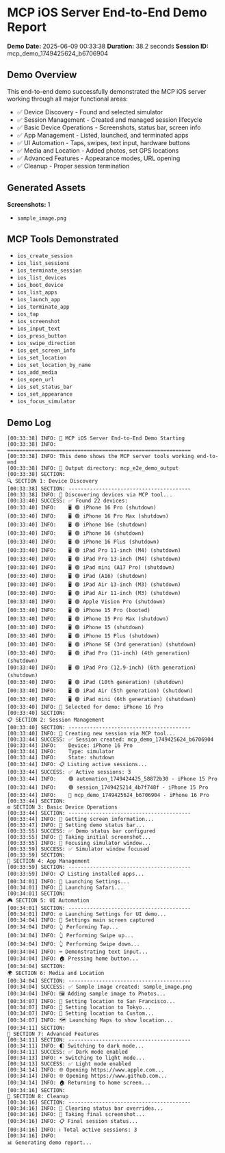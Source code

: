 # MCP iOS Server End-to-End Demo Report

**Demo Date:** 2025-06-09 00:33:38
**Duration:** 38.2 seconds
**Session ID:** mcp_demo_1749425624_b6706904

## Demo Overview

This end-to-end demo successfully demonstrated the MCP iOS server working through all major functional areas:

- ✅ Device Discovery - Found and selected simulator
- ✅ Session Management - Created and managed session lifecycle
- ✅ Basic Device Operations - Screenshots, status bar, screen info
- ✅ App Management - Listed, launched, and terminated apps
- ✅ UI Automation - Taps, swipes, text input, hardware buttons
- ✅ Media and Location - Added photos, set GPS locations
- ✅ Advanced Features - Appearance modes, URL opening
- ✅ Cleanup - Proper session termination

## Generated Assets

**Screenshots:** 1

- `sample_image.png`

## MCP Tools Demonstrated

- `ios_create_session`
- `ios_list_sessions`
- `ios_terminate_session`
- `ios_list_devices`
- `ios_boot_device`
- `ios_list_apps`
- `ios_launch_app`
- `ios_terminate_app`
- `ios_tap`
- `ios_screenshot`
- `ios_input_text`
- `ios_press_button`
- `ios_swipe_direction`
- `ios_get_screen_info`
- `ios_set_location`
- `ios_set_location_by_name`
- `ios_add_media`
- `ios_open_url`
- `ios_set_status_bar`
- `ios_set_appearance`
- `ios_focus_simulator`

## Demo Log

```
[00:33:38] INFO: 🍎 MCP iOS Server End-to-End Demo Starting
[00:33:38] INFO: ============================================================
[00:33:38] INFO: This demo shows the MCP server tools working end-to-end
[00:33:38] INFO: 📁 Output directory: mcp_e2e_demo_output
[00:33:38] SECTION: 
🔍 SECTION 1: Device Discovery
[00:33:38] SECTION: ----------------------------------------
[00:33:38] INFO: 📱 Discovering devices via MCP tool...
[00:33:40] SUCCESS: ✅ Found 22 devices:
[00:33:40] INFO:    🖥️ 🟢 iPhone 16 Pro (shutdown)
[00:33:40] INFO:    🖥️ 🟢 iPhone 16 Pro Max (shutdown)
[00:33:40] INFO:    🖥️ 🟢 iPhone 16e (shutdown)
[00:33:40] INFO:    🖥️ 🟢 iPhone 16 (shutdown)
[00:33:40] INFO:    🖥️ 🟢 iPhone 16 Plus (shutdown)
[00:33:40] INFO:    🖥️ 🟢 iPad Pro 11-inch (M4) (shutdown)
[00:33:40] INFO:    🖥️ 🟢 iPad Pro 13-inch (M4) (shutdown)
[00:33:40] INFO:    🖥️ 🟢 iPad mini (A17 Pro) (shutdown)
[00:33:40] INFO:    🖥️ 🟢 iPad (A16) (shutdown)
[00:33:40] INFO:    🖥️ 🟢 iPad Air 13-inch (M3) (shutdown)
[00:33:40] INFO:    🖥️ 🟢 iPad Air 11-inch (M3) (shutdown)
[00:33:40] INFO:    🖥️ 🟢 Apple Vision Pro (shutdown)
[00:33:40] INFO:    🖥️ 🟢 iPhone 15 Pro (booted)
[00:33:40] INFO:    🖥️ 🟢 iPhone 15 Pro Max (shutdown)
[00:33:40] INFO:    🖥️ 🟢 iPhone 15 (shutdown)
[00:33:40] INFO:    🖥️ 🟢 iPhone 15 Plus (shutdown)
[00:33:40] INFO:    🖥️ 🟢 iPhone SE (3rd generation) (shutdown)
[00:33:40] INFO:    🖥️ 🟢 iPad Pro (11-inch) (4th generation) (shutdown)
[00:33:40] INFO:    🖥️ 🟢 iPad Pro (12.9-inch) (6th generation) (shutdown)
[00:33:40] INFO:    🖥️ 🟢 iPad (10th generation) (shutdown)
[00:33:40] INFO:    🖥️ 🟢 iPad Air (5th generation) (shutdown)
[00:33:40] INFO:    🖥️ 🟢 iPad mini (6th generation) (shutdown)
[00:33:40] INFO: 🎯 Selected for demo: iPhone 16 Pro
[00:33:40] SECTION: 
📋 SECTION 2: Session Management
[00:33:40] SECTION: ----------------------------------------
[00:33:40] INFO: 🚀 Creating new session via MCP tool...
[00:33:44] SUCCESS: ✅ Session created: mcp_demo_1749425624_b6706904
[00:33:44] INFO:    Device: iPhone 16 Pro
[00:33:44] INFO:    Type: simulator
[00:33:44] INFO:    State: shutdown
[00:33:44] INFO: 📋 Listing active sessions...
[00:33:44] SUCCESS: ✅ Active sessions: 3
[00:33:44] INFO:    🟢 automation_1749424425_58872b30 - iPhone 15 Pro
[00:33:44] INFO:    🟢 session_1749425214_4b7f748f - iPhone 15 Pro
[00:33:44] INFO:    🔴 mcp_demo_1749425624_b6706904 - iPhone 16 Pro
[00:33:44] SECTION: 
⚙️ SECTION 3: Basic Device Operations
[00:33:44] SECTION: ----------------------------------------
[00:33:44] INFO: 📐 Getting screen information...
[00:33:47] INFO: 📶 Setting demo status bar...
[00:33:55] SUCCESS: ✅ Demo status bar configured
[00:33:55] INFO: 📸 Taking initial screenshot...
[00:33:55] INFO: 🎯 Focusing simulator window...
[00:33:59] SUCCESS: ✅ Simulator window focused
[00:33:59] SECTION: 
📱 SECTION 4: App Management
[00:33:59] SECTION: ----------------------------------------
[00:33:59] INFO: 📋 Listing installed apps...
[00:34:01] INFO: 🚀 Launching Settings...
[00:34:01] INFO: 🚀 Launching Safari...
[00:34:01] SECTION: 
🎮 SECTION 5: UI Automation
[00:34:01] SECTION: ----------------------------------------
[00:34:01] INFO: ⚙️ Launching Settings for UI demo...
[00:34:04] INFO: 📸 Settings main screen captured
[00:34:04] INFO: 👆 Performing Tap...
[00:34:04] INFO: 👆 Performing Swipe up...
[00:34:04] INFO: 👆 Performing Swipe down...
[00:34:04] INFO: ⌨️ Demonstrating text input...
[00:34:04] INFO: 🏠 Pressing home button...
[00:34:04] SECTION: 
🌍 SECTION 6: Media and Location
[00:34:04] SECTION: ----------------------------------------
[00:34:04] SUCCESS: ✅ Sample image created: sample_image.png
[00:34:04] INFO: 🖼️ Adding sample image to Photos...
[00:34:07] INFO: 📍 Setting location to San Francisco...
[00:34:07] INFO: 📍 Setting location to Tokyo...
[00:34:07] INFO: 📍 Setting location to Custom...
[00:34:07] INFO: 🗺️ Launching Maps to show location...
[00:34:11] SECTION: 
🔧 SECTION 7: Advanced Features
[00:34:11] SECTION: ----------------------------------------
[00:34:11] INFO: 🌓 Switching to dark mode...
[00:34:11] SUCCESS: ✅ Dark mode enabled
[00:34:13] INFO: ☀️ Switching to light mode...
[00:34:13] SUCCESS: ✅ Light mode enabled
[00:34:14] INFO: 🌐 Opening https://www.apple.com...
[00:34:14] INFO: 🌐 Opening https://www.github.com...
[00:34:14] INFO: 🏠 Returning to home screen...
[00:34:16] SECTION: 
🧹 SECTION 8: Cleanup
[00:34:16] SECTION: ----------------------------------------
[00:34:16] INFO: 📶 Clearing status bar overrides...
[00:34:16] INFO: 📸 Taking final screenshot...
[00:34:16] INFO: 📋 Final session status...
[00:34:16] INFO: ℹ️ Total active sessions: 3
[00:34:16] INFO: 
📊 Generating demo report...
```
